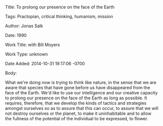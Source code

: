Title:  To prolong our presence on the face of the Earth

Tags:   Practopian, critical thinking, humanism, mission

Author: Jonas Salk

Date:   1990

Work Title: with Bill Moyers

Work Type: unknown

Date Added: 2014-10-31 19:17:06 -0700

Body: 

What we're doing now is trying to think like nature, in the sense that we are aware that species that have gone before us have disappeared from the face of the Earth. We'd like to use our intelligence and our creative capacity to prolong our presence on the face of the Earth as long as possible. It requires, therefore, that we develop the kinds of tactics and strategies amongst ourselves so as to assure that this can occur, to assure that we will not destroy ourselves or the planet, to make it uninhabitable and to allow the fullness of the potential of the individual to be expressed, to flower.

